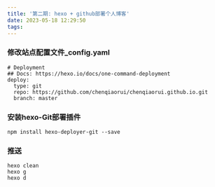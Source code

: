 ```yaml
---
title: '第二期: hexo + github部署个人博客'
date: 2023-05-18 12:29:50
tags:
---
```

### 修改站点配置文件_config.yaml
```
# Deployment
## Docs: https://hexo.io/docs/one-command-deployment
deploy:
  type: git
  repo: https://github.com/chenqiaorui/chenqiaorui.github.io.git
  branch: master

```
### 安装hexo-Git部署插件
```
npm install hexo-deployer-git --save
```

### 推送
```
hexo clean 
hexo g 
hexo d
```